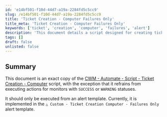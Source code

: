 ```yaml
---
id: 'e14bf501-f10d-44d7-a19a-2284fd5c5cc9'
slug: /e14bf501-f10d-44d7-a19a-2284fd5c5cc9
title: 'Ticket Creation - Computer Failures Only'
title_meta: 'Ticket Creation - Computer Failures Only'
keywords: ['ticket', 'creation', 'computer', 'failures', 'alert']
description: 'This document details a script designed for creating tickets specifically for computer failures, avoiding execution for monitors with SUCCESS or WARNING statuses. It is intended to be run from an alert template, specifically the Custom - Ticket Creation Computer - Failures Only template.'
tags: []
draft: false
unlisted: false
---
```


## Summary

This document is an exact copy of the [CWM - Automate - Script - Ticket Creation - Computer](/docs/63beba3c-f4a6-41a5-98e2-d4e4ce885035) script, with the exception that it refrains from executing actions for monitors with `SUCCESS` or `WARNING` statuses.

It should only be executed from an alert template. Currently, it is implemented in the `△ Custom - Ticket Creation Computer - Failures Only` alert template.

